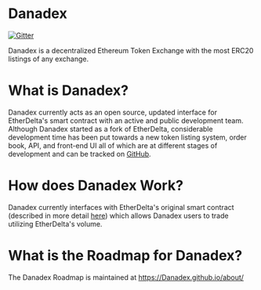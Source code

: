 # Danadex
[![Gitter](https://badges.gitter.im/Danadex-github-io/Lobby.svg)](https://gitter.im/Danadex-github-io/Lobby?utm_source=badge&utm_medium=badge&utm_campaign=pr-badge&utm_content=badge)

Danadex is a decentralized Ethereum Token Exchange with the most ERC20 listings of any exchange.


# What is Danadex?
Danadex currently acts as an open source, updated interface for EtherDelta's smart contract with an active and public development team. Although Danadex started as a fork of EtherDelta, considerable development time has been put towards a new token listing system, order book, API, and front-end UI all of which are at different stages of development and can be tracked on [GitHub](https://github.com/Danadex/). 


# How does Danadex Work?
Danadex currently interfaces with EtherDelta's original smart contract (described in more detail [here](https://www.reddit.com/r/EtherDelta/comments/6kdiyl/smart_contract_overview/)) which allows Danadex users to trade utilizing EtherDelta's volume.


# What is the Roadmap for Danadex?
The Danadex Roadmap is maintained at https://Danadex.github.io/about/

